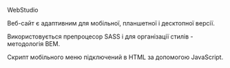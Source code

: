 WebStudio

Веб-сайт є адаптивним для мобільної, планшетної і десктопної версії.

Використовується препроцесор SASS і для організації стилів  - методологія BEM. 

Скрипт мобільного меню підключений в HTML за допомогою JavaScript.
